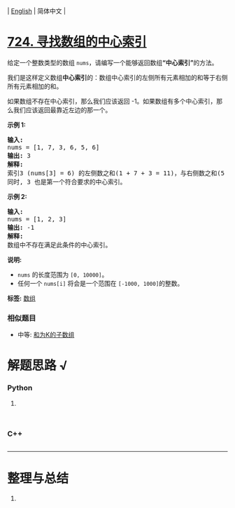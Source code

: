 | [English](README_EN.md) | 简体中文 |

# [724. 寻找数组的中心索引](https://leetcode-cn.com/problems/find-pivot-index)
<p>给定一个整数类型的数组&nbsp;<code>nums</code>，请编写一个能够返回数组<strong>&ldquo;中心索引&rdquo;</strong>的方法。</p>

<p>我们是这样定义数组<strong>中心索引</strong>的：数组中心索引的左侧所有元素相加的和等于右侧所有元素相加的和。</p>

<p>如果数组不存在中心索引，那么我们应该返回 -1。如果数组有多个中心索引，那么我们应该返回最靠近左边的那一个。</p>

<p><strong>示例 1:</strong></p>

<pre>
<strong>输入:</strong> 
nums = [1, 7, 3, 6, 5, 6]
<strong>输出:</strong> 3
<strong>解释:</strong> 
索引3 (nums[3] = 6) 的左侧数之和(1 + 7 + 3 = 11)，与右侧数之和(5 + 6 = 11)相等。
同时, 3 也是第一个符合要求的中心索引。
</pre>

<p><strong>示例 2:</strong></p>

<pre>
<strong>输入:</strong> 
nums = [1, 2, 3]
<strong>输出:</strong> -1
<strong>解释:</strong> 
数组中不存在满足此条件的中心索引。</pre>

<p><strong>说明:</strong></p>

<ul>
	<li><code>nums</code> 的长度范围为&nbsp;<code>[0, 10000]</code>。</li>
	<li>任何一个&nbsp;<code>nums[i]</code> 将会是一个范围在&nbsp;<code>[-1000, 1000]</code>的整数。</li>
</ul>

**标签:**  [数组](https://leetcode-cn.com/tag/array) 
 ### 相似题目
- 中等:	[和为K的子数组](https://leetcode-cn.com/problems/subarray-sum-equals-k) 

# 解题思路 √

### Python

1. 

```python

```


```python

```

### C++

```cpp

```

---



# 整理与总结

1. 